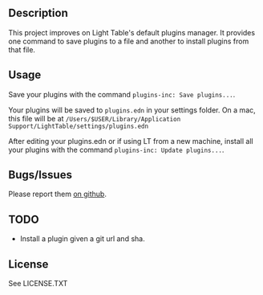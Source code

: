 ## Description
This project improves on Light Table's default plugins manager. It provides one command
to save plugins to a file and another to install plugins from that file.

## Usage

Save your plugins with the command `plugins-inc: Save plugins...`.

Your plugins will be saved to `plugins.edn` in your settings folder. On a mac,
this file will be at `/Users/$USER/Library/Application Support/LightTable/settings/plugins.edn`

After editing your plugins.edn or if using LT from a new machine, install
all your plugins with the command `plugins-inc: Update plugins...`.

## Bugs/Issues
Please report them [on github](http://github.com/cldwalker/lt-plugins-inc/issues).

## TODO
* Install a plugin given a git url and sha.

## License
See LICENSE.TXT
